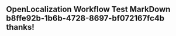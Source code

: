 <properties
ms.topic="hero-topic"
ms.test1="hero-topic"
ms.test2="test"/>

## OpenLocalization Workflow Test MarkDown b8ffe92b-1b6b-4728-8697-bf072167fc4b thanks!
